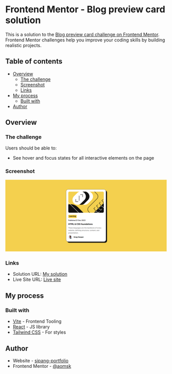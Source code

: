 # Frontend Mentor - Blog preview card solution

This is a solution to the [Blog preview card challenge on Frontend Mentor](https://www.frontendmentor.io/challenges/blog-preview-card-ckPaj01IcS). Frontend Mentor challenges help you improve your coding skills by building realistic projects.

## Table of contents

- [Overview](#overview)
  - [The challenge](#the-challenge)
  - [Screenshot](#screenshot)
  - [Links](#links)
- [My process](#my-process)
  - [Built with](#built-with)
- [Author](#author)

## Overview

### The challenge

Users should be able to:

- See hover and focus states for all interactive elements on the page

### Screenshot

![](https://github.com/aomsk/blog-preview-card/blob/main/src/assets/Screenshot.png?raw=true)

### Links

- Solution URL: [My solution](https://www.frontendmentor.io/solutions/blog-preview-card-using-react-and-tailwind-css-A7XsLvxQ5P)
- Live Site URL: [Live site](https://blog-preview-card-pi-sepia.vercel.app/)

## My process

### Built with

- [Vite](https://vitejs.dev/) - Frontend Tooling
- [React](https://reactjs.org/) - JS library
- [Tailwind CSS](https://tailwindcss.com/) - For styles

## Author

- Website - [sipang-portfolio](https://sipang-portfolio.vercel.app/)
- Frontend Mentor - [@aomsk](https://www.frontendmentor.io/profile/aomsk)
